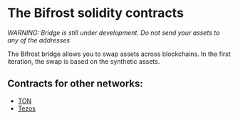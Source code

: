 # The Bifrost solidity contracts

_WARNING: Bridge is still under development. Do not send your assets to any of the addresses_

The Bifrost bridge allows you to swap assets across blockchains. In the first iteration, the swap is based on the synthetic assets.

## Contracts for other networks:

- [TON](https://github.com/bifrost-defi/bifrost-ton-contracts)
- [Tezos](https://github.com/bifrost-defi/bifrost-tzs-contracts)
